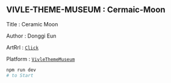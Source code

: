 ## VIVLE-THEME-MUSEUM : Cermaic-Moon

Title : Ceramic Moon

Author : Donggi Eun

ArtRrl : [`Click`](https://Cermaic-Moon-git-master-dwarfthema.vercel.app/)

Platform : [`VivleThemeMuseum`](https://vivle-theme-museum-git-master-dwarfthema.vercel.app/)

```bash
npm run dev
# to Start
```
